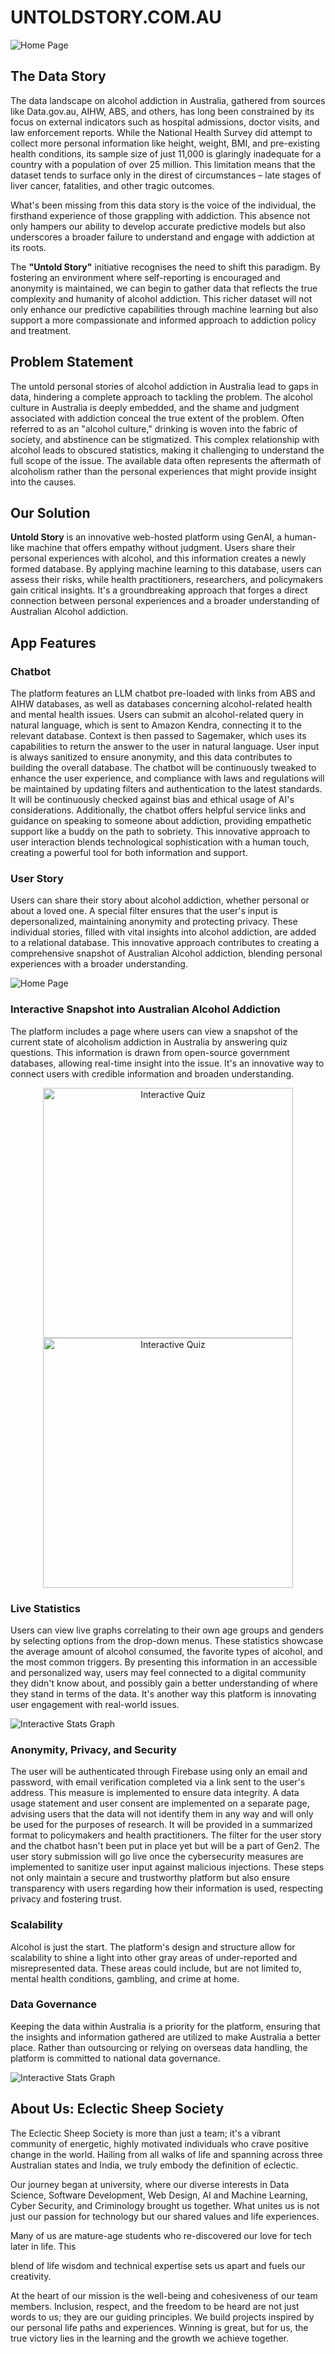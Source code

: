 # UNTOLDSTORY.COM.AU
![Home Page](Images/HomePage.png)
## The Data Story

The data landscape on alcohol addiction in Australia, gathered from sources like Data.gov.au, AIHW, ABS, and others, has long been constrained by its focus on external indicators such as hospital admissions, doctor visits, and law enforcement reports. While the National Health Survey did attempt to collect more personal information like height, weight, BMI, and pre-existing health conditions, its sample size of just 11,000 is glaringly inadequate for a country with a population of over 25 million. This limitation means that the dataset tends to surface only in the direst of circumstances – late stages of liver cancer, fatalities, and other tragic outcomes.

What's been missing from this data story is the voice of the individual, the firsthand experience of those grappling with addiction. This absence not only hampers our ability to develop accurate predictive models but also underscores a broader failure to understand and engage with addiction at its roots.

The **"Untold Story"** initiative recognises the need to shift this paradigm. By fostering an environment where self-reporting is encouraged and anonymity is maintained, we can begin to gather data that reflects the true complexity and humanity of alcohol addiction. This richer dataset will not only enhance our predictive capabilities through machine learning but also support a more compassionate and informed approach to addiction policy and treatment.

## Problem Statement

The untold personal stories of alcohol addiction in Australia lead to gaps in data, hindering a complete approach to tackling the problem. The alcohol culture in Australia is deeply embedded, and the shame and judgment associated with addiction conceal the true extent of the problem. Often referred to as an "alcohol culture," drinking is woven into the fabric of society, and abstinence can be stigmatized. This complex relationship with alcohol leads to obscured statistics, making it challenging to understand the full scope of the issue. The available data often represents the aftermath of alcoholism rather than the personal experiences that might provide insight into the causes.

## Our Solution

**Untold Story** is an innovative web-hosted platform using GenAI, a human-like machine that offers empathy without judgment. Users share their personal experiences with alcohol, and this information creates a newly formed database. By applying machine learning to this database, users can assess their risks, while health practitioners, researchers, and policymakers gain critical insights. It's a groundbreaking approach that forges a direct connection between personal experiences and a broader understanding of Australian Alcohol addiction.

## App Features

### Chatbot

The platform features an LLM chatbot pre-loaded with links from ABS and AIHW databases, as well as databases concerning alcohol-related health and mental health issues. Users can submit an alcohol-related query in natural language, which is sent to Amazon Kendra, connecting it to the relevant database. Context is then passed to Sagemaker, which uses its capabilities to return the answer to the user in natural language. User input is always sanitized to ensure anonymity, and this data contributes to building the overall database. The chatbot will be continuously tweaked to enhance the user experience, and compliance with laws and regulations will be maintained by updating filters and authentication to the latest standards. It will be continuously checked against bias and ethical usage of AI's considerations. Additionally, the chatbot offers helpful service links and guidance on speaking to someone about addiction, providing empathetic support like a buddy on the path to sobriety. This innovative approach to user interaction blends technological sophistication with a human touch, creating a powerful tool for both information and support.

### User Story

Users can share their story about alcohol addiction, whether personal or about a loved one. A special filter ensures that the user's input is depersonalized, maintaining anonymity and protecting privacy. These individual stories, filled with vital insights into alcohol addiction, are added to a relational database. This innovative approach contributes to creating a comprehensive snapshot of Australian Alcohol addiction, blending personal experiences with a broader understanding.

![Home Page](Images/UserStories.png)

### Interactive Snapshot into Australian Alcohol Addiction

The platform includes a page where users can view a snapshot of the current state of alcoholism addiction in Australia by answering quiz questions. This information is drawn from open-source government databases, allowing real-time insight into the issue. It's an innovative way to connect users with credible information and broaden understanding.
<div align="center">
  <img src="Images/InteractiveQA.png" alt="Interactive Quiz" width="400" style="margin: 0 20px;" />
  <img src="Images/InteractiveAnswers.png" alt="Interactive Quiz" width="400" />
</div>

### Live Statistics

Users can view live graphs correlating to their own age groups and genders by selecting options from the drop-down menus. These statistics showcase the average amount of alcohol consumed, the favorite types of alcohol, and the most common triggers. By presenting this information in an accessible and personalized way, users may feel connected to a digital community they didn't know about, and possibly gain a better understanding of where they stand in terms of the data. It's another way this platform is innovating user engagement with real-world issues.

![Interactive Stats Graph](Images/Statistics.png)

### Anonymity, Privacy, and Security

The user will be authenticated through Firebase using only an email and password, with email verification completed via a link sent to the user's address. This measure is implemented to ensure data integrity. A data usage statement and user consent are implemented on a separate page, advising users that the data will not identify them in any way and will only be used for the purposes of research. It will be provided in a summarized format to policymakers and health practitioners. The filter for the user story and the chatbot hasn't been put in place yet but will be a part of Gen2. The user story submission will go live once the cybersecurity measures are implemented to sanitize user input against malicious injections. These steps not only maintain a secure and trustworthy platform but also ensure transparency with users regarding how their information is used, respecting privacy and fostering trust.

### Scalability

Alcohol is just the start. The platform's design and structure allow for scalability to shine a light into other gray areas of under-reported and misrepresented data. These areas could include, but are not limited to, mental health conditions, gambling, and crime at home.

### Data Governance

Keeping the data within Australia is a priority for the platform, ensuring that the insights and information gathered are utilized to make Australia a better place. Rather than outsourcing or relying on overseas data handling, the platform is committed to national data governance.

![Interactive Stats Graph](Images/DataPrivacy.png)

## About Us: Eclectic Sheep Society

The Eclectic Sheep Society is more than just a team; it's a vibrant community of energetic, highly motivated individuals who crave positive change in the world. Hailing from all walks of life and spanning across three Australian states and India, we truly embody the definition of eclectic.

Our journey began at university, where our diverse interests in Data Science, Software Development, Web Design, AI and Machine Learning, Cyber Security, and Criminology brought us together. What unites us is not just our passion for technology but our shared values and life experiences.

Many of us are mature-age students who re-discovered our love for tech later in life. This

 blend of life wisdom and technical expertise sets us apart and fuels our creativity.

At the heart of our mission is the well-being and cohesiveness of our team members. Inclusion, respect, and the freedom to be heard are not just words to us; they are our guiding principles. We build projects inspired by our personal life paths and experiences. Winning is great, but for us, the true victory lies in the learning and the growth we achieve together.
